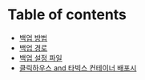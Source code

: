 # Table of contents

* [백업 방법](README.md)
* [백업 경로](undefined-1.md)
* [백업 설정 파일](undefined-2.md)
* [클릭하우스 and 타빅스 컨테이너 배포시](and.md)
